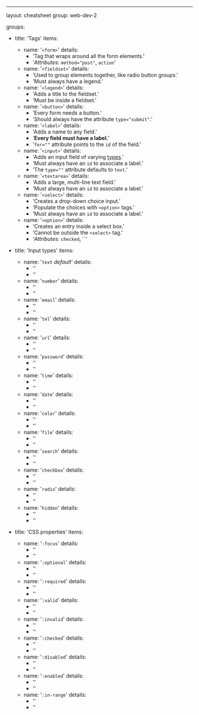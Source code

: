 ---
layout: cheatsheet
group: web-dev-2

groups:
  - title: 'Tags'
    items:
      - name: '`<form>`'
        details:
          - 'Tag that wraps around all the form elements.'
          - '*Attributes:* `method="post"`, `action`'
      - name: '`<fieldset>`'
        details:
          - 'Used to group elements together, like radio button groups.'
          - 'Must always have a legend.'
      - name: '`<legend>`'
        details:
          - 'Adds a title to the fieldset.'
          - 'Must be inside a fieldset.'
      - name: '`<button>`'
        details:
          - 'Every form needs a button.'
          - 'Should always have the attribute `type="submit"`.'
      - name: '`<label>`'
        details:
          - 'Adds a name to any field.'
          - '**Every field must have a label.**'
          - '`for=""` attribute points to the `id` of the field.'
      - name: '`<input>`'
        details:
          - 'Adds an input field of varying [types](#input-types).'
          - 'Must always have an `id` to associate a label.'
          - 'The `type=""` attribute defaults to `text`.'
      - name: '`<textarea>`'
        details:
          - 'Adds a large, multi-line text field.'
          - 'Must always have an `id` to associate a label.'
      - name: '`<select>`'
        details:
          - 'Creates a drop-down choice input.'
          - 'Populate the choices with `<option>` tags.'
          - 'Must always have an `id` to associate a label.'
      - name: '`<option>`'
        details:
          - 'Creates an entry inside a select box.'
          - 'Cannot be outside the `<select>` tag.'
          - '*Attributes:* `checked`, ``'

  - title: 'Input types'
    items:
      - name: '`text` *default*'
        details:
          - ''
          - ''
      - name: '`number`'
        details:
          - ''
          - ''
      - name: '`email`'
        details:
          - ''
          - ''
      - name: '`tel`'
        details:
          - ''
          - ''
      - name: '`url`'
        details:
          - ''
          - ''
      - name: '`password`'
        details:
          - ''
          - ''
      - name: '`time`'
        details:
          - ''
          - ''
      - name: '`date`'
        details:
          - ''
          - ''
      - name: '`color`'
        details:
          - ''
          - ''
      - name: '`file`'
        details:
          - ''
          - ''
      - name: '`search`'
        details:
          - ''
          - ''
      - name: '`checkbox`'
        details:
          - ''
          - ''
      - name: '`radio`'
        details:
          - ''
          - ''
      - name: '`hidden`'
        details:
          - ''
          - ''

  - title: 'CSS properties'
    items:
      - name: '`:focus`'
        details:
          - ''
          - ''
      - name: '`:optional`'
        details:
          - ''
          - ''
      - name: '`:required`'
        details:
          - ''
          - ''
      - name: '`:valid`'
        details:
          - ''
          - ''
      - name: '`:invalid`'
        details:
          - ''
          - ''
      - name: '`:checked`'
        details:
          - ''
          - ''
      - name: '`:disabled`'
        details:
          - ''
          - ''
      - name: '`:enabled`'
        details:
          - ''
          - ''
      - name: '`:in-range`'
        details:
          - ''
          - ''
